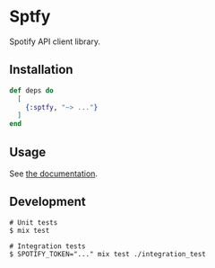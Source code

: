 # Sptfy

Spotify API client library.

## Installation

```elixir
def deps do
  [
    {:sptfy, "~> ..."}
  ]
end
```

## Usage

See [the documentation](https://hexdocs.pm/sptfy).

## Development

```shell
# Unit tests
$ mix test

# Integration tests
$ SPOTIFY_TOKEN="..." mix test ./integration_test
```
